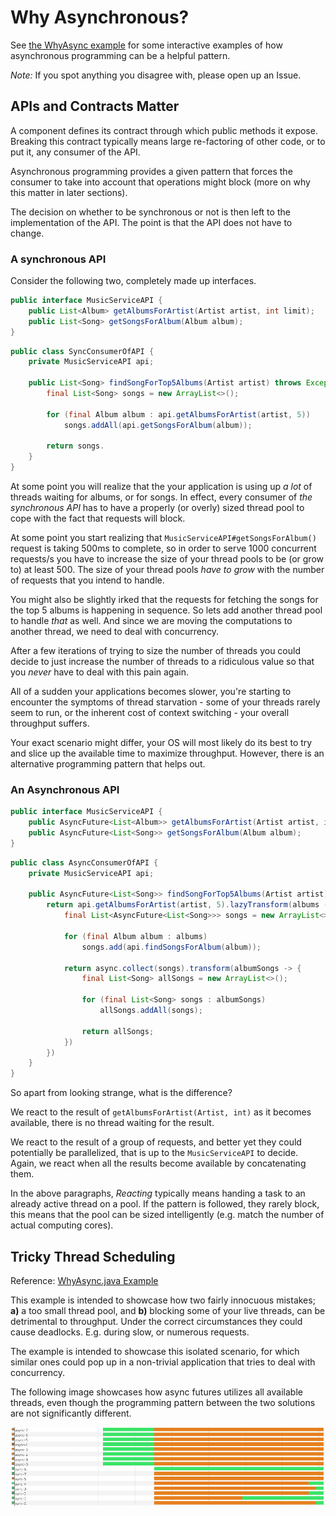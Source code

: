 # Why Asynchronous?

See [the WhyAsync example](../tiny-async-core/src/example/java/eu/toolchain/examples/WhyAsync.java)
for some interactive examples of how asynchronous programming can be a helpful pattern.

_Note:_ If you spot anything you disagree with, please open up an Issue.

## APIs and Contracts Matter

A component defines its contract through which public methods it expose.
Breaking this contract typically means large re-factoring of other code, or to
put it, any consumer of the API.

Asynchronous programming provides a given pattern that forces the consumer to
take into account that operations might block (more on why this matter in later
sections).

The decision on whether to be synchronous or not is then left to the
implementation of the API. The point is that the API does not have to change.

### A synchronous API

Consider the following two, completely made up interfaces.

```java
public interface MusicServiceAPI {
    public List<Album> getAlbumsForArtist(Artist artist, int limit);
    public List<Song> getSongsForAlbum(Album album);
}
```

```java
public class SyncConsumerOfAPI {
    private MusicServiceAPI api;

    public List<Song> findSongForTop5Albums(Artist artist) throws Exception {
        final List<Song> songs = new ArrayList<>();

        for (final Album album : api.getAlbumsForArtist(artist, 5))
            songs.addAll(api.getSongsForAlbum(album));

        return songs.
    }
}
```

At some point you will realize that the your application is using up _a lot_ of
threads waiting for albums, or for songs.
In effect, every consumer of _the synchronous API_ has to have a properly
(or overly) sized thread pool to cope with the fact that requests will block.

At some point you start realizing that `MusicServiceAPI#getSongsForAlbum()`
request is taking 500ms to complete, so in order to serve 1000 concurrent
requests/s you have to increase the size of your thread pools to be (or grow to)
at least 500. The size of your thread pools _have to grow_ with the number of
requests that you intend to handle.

You might also be slightly irked that the requests for fetching the songs for
the top 5 albums is happening in sequence. So lets add another thread pool to
handle _that_ as well. And since we are moving the computations to another
thread, we need to deal with concurrency.

After a few iterations of trying to size the number of threads you could decide
to just increase the number of threads to a ridiculous value so that you _never_
have to deal with this pain again.

All of a sudden your applications becomes slower, you're starting to encounter
the symptoms of thread starvation - some of your threads rarely seem to run,
or the inherent cost of context switching - your overall throughput suffers.

Your exact scenario might differ, your OS will most likely do its best to try
and slice up the available time to maximize throughput. However, there is an
alternative programming pattern that helps out. 

### An Asynchronous API

```java
public interface MusicServiceAPI {
    public AsyncFuture<List<Album>> getAlbumsForArtist(Artist artist, int limit);
    public AsyncFuture<List<Song>> getSongsForAlbum(Album album);
}
```

```java
public class AsyncConsumerOfAPI {
    private MusicServiceAPI api;

    public AsyncFuture<List<Song>> findSongForTop5Albums(Artist artist) {
        return api.getAlbumsForArtist(artist, 5).lazyTransform(albums -> {
            final List<AsyncFuture<List<Song>>> songs = new ArrayList<>();

            for (final Album album : albums)
                songs.add(api.findSongsForAlbum(album));

            return async.collect(songs).transform(albumSongs -> {
                final List<Song> allSongs = new ArrayList<>();

                for (final List<Song> songs : albumSongs)
                    allSongs.addAll(songs);

                return allSongs;
            })
        })
    }
}
```

So apart from looking strange, what is the difference?

We react to the result of `getAlbumsForArtist(Artist, int)` as it becomes
available, there is no thread waiting for the result.

We react to the result of a group of requests, and better yet they could
potentially be parallelized, that is up to the `MusicServiceAPI` to decide.
Again, we react when all the results become available by concatenating them.

In the above paragraphs, _Reacting_ typically means handing a task to an already
active thread on a pool. If the pattern is followed, they rarely block, this
means that the pool can be sized intelligently (e.g. match the number of actual
computing cores).

## Tricky Thread Scheduling

Reference: [WhyAsync.java Example](tiny-async-examples/src/main/java/eu/toolchain/examples/WhyAsync.java)

This example is intended to showcase how two fairly innocuous mistakes; **a)**
a too small thread pool, and **b)** blocking some of your live threads, can be
detrimental to throughput. Under the correct circumstances they could cause
deadlocks. E.g. during slow, or numerous requests.

The example is intended to showcase this isolated scenario, for which similar
ones could pop up in a non-trivial application that tries to deal with
concurrency.

The following image showcases how async futures utilizes all available threads,
even though the programming pattern between the two solutions are not
significantly different.

![Tricky Thread Scheduling](images/whyasync-tricky-thread-scheduling.png)
